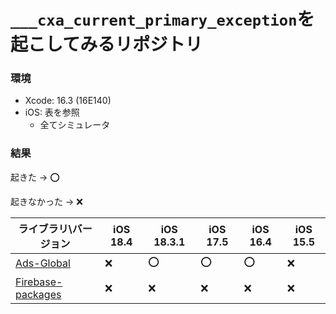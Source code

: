 # `___cxa_current_primary_exception`を起こしてみるリポジトリ

### 環境
- Xcode: 16.3 (16E140)
- iOS: 表を参照
  - 全てシミュレータ

### 結果
起きた → ⭕️

起きなかった → ❌️

|ライブラリ\バージョン|iOS 18.4|iOS 18.3.1|iOS 17.5|iOS 16.4|iOS 15.5|
|-|-|-|-|-|-|
|[Ads-Global](https://github.com/Gurrium/reproduce-___cxa_current_primary_exception-crash/tree/Ads-Global)|❌️|⭕️|⭕️|⭕️|❌️|
|[Firebase-packages](https://github.com/Gurrium/reproduce-___cxa_current_primary_exception-crash/tree/Firebase-packages)|❌️|❌️|❌️|❌️|❌️|
